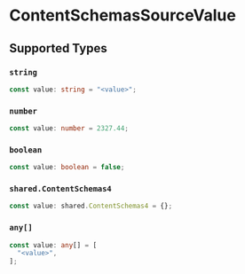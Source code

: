 # ContentSchemasSourceValue


## Supported Types

### `string`

```typescript
const value: string = "<value>";
```

### `number`

```typescript
const value: number = 2327.44;
```

### `boolean`

```typescript
const value: boolean = false;
```

### `shared.ContentSchemas4`

```typescript
const value: shared.ContentSchemas4 = {};
```

### `any[]`

```typescript
const value: any[] = [
  "<value>",
];
```

